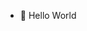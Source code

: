 - 👋 Hello World

<!---
MiaroRaohilison/MiaroRaohilison is a ✨ special ✨ repository because its `README.md` (this file) appears on your GitHub profile.
You can click the Preview link to take a look at your changes.
--->
